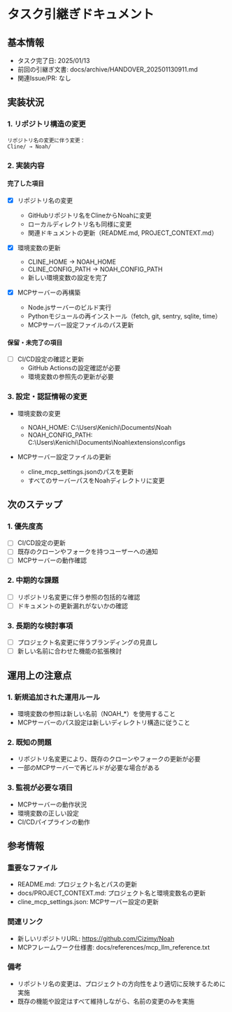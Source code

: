 # タスク引継ぎドキュメント

## 基本情報

- タスク完了日: 2025/01/13
- 前回の引継ぎ文書: docs/archive/HANDOVER_202501130911.md
- 関連Issue/PR: なし

## 実装状況

### 1. リポジトリ構造の変更

```
リポジトリ名の変更に伴う変更：
Cline/ → Noah/
```

### 2. 実装内容

#### 完了した項目

- [x] リポジトリ名の変更
  - GitHubリポジトリ名をClineからNoahに変更
  - ローカルディレクトリ名も同様に変更
  - 関連ドキュメントの更新（README.md, PROJECT_CONTEXT.md）

- [x] 環境変数の更新
  - CLINE_HOME → NOAH_HOME
  - CLINE_CONFIG_PATH → NOAH_CONFIG_PATH
  - 新しい環境変数の設定を完了

- [x] MCPサーバーの再構築
  - Node.jsサーバーのビルド実行
  - Pythonモジュールの再インストール（fetch, git, sentry, sqlite, time）
  - MCPサーバー設定ファイルのパス更新

#### 保留・未完了の項目

- [ ] CI/CD設定の確認と更新
  - GitHub Actionsの設定確認が必要
  - 環境変数の参照先の更新が必要

### 3. 設定・認証情報の変更

- 環境変数の変更
  - NOAH_HOME: C:\Users\Kenichi\Documents\Noah
  - NOAH_CONFIG_PATH: C:\Users\Kenichi\Documents\Noah\extensions\configs

- MCPサーバー設定ファイルの更新
  - cline_mcp_settings.jsonのパスを更新
  - すべてのサーバーパスをNoahディレクトリに変更

## 次のステップ

### 1. 優先度高

- [ ] CI/CD設定の更新
- [ ] 既存のクローンやフォークを持つユーザーへの通知
- [ ] MCPサーバーの動作確認

### 2. 中期的な課題

- [ ] リポジトリ名変更に伴う参照の包括的な確認
- [ ] ドキュメントの更新漏れがないかの確認

### 3. 長期的な検討事項

- [ ] プロジェクト名変更に伴うブランディングの見直し
- [ ] 新しい名前に合わせた機能の拡張検討

## 運用上の注意点

### 1. 新規追加された運用ルール

- 環境変数の参照は新しい名前（NOAH_*）を使用すること
- MCPサーバーのパス設定は新しいディレクトリ構造に従うこと

### 2. 既知の問題

- リポジトリ名変更により、既存のクローンやフォークの更新が必要
- 一部のMCPサーバーで再ビルドが必要な場合がある

### 3. 監視が必要な項目

- MCPサーバーの動作状況
- 環境変数の正しい設定
- CI/CDパイプラインの動作

## 参考情報

### 重要なファイル

- README.md: プロジェクト名とパスの更新
- docs/PROJECT_CONTEXT.md: プロジェクト名と環境変数名の更新
- cline_mcp_settings.json: MCPサーバー設定の更新

### 関連リンク

- 新しいリポジトリURL: https://github.com/Cizimy/Noah
- MCPフレームワーク仕様書: docs/references/mcp_llm_reference.txt

### 備考

- リポジトリ名の変更は、プロジェクトの方向性をより適切に反映するために実施
- 既存の機能や設定はすべて維持しながら、名前の変更のみを実施

